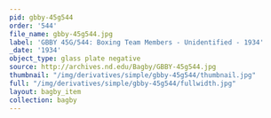 ```yaml
---
pid: gbby-45g544
order: '544'
file_name: gbby-45g544.jpg
label: 'GBBY 45G/544: Boxing Team Members - Unidentified - 1934'
_date: '1934'
object_type: glass plate negative
source: http://archives.nd.edu/Bagby/GBBY-45g544.jpg
thumbnail: "/img/derivatives/simple/gbby-45g544/thumbnail.jpg"
full: "/img/derivatives/simple/gbby-45g544/fullwidth.jpg"
layout: bagby_item
collection: bagby
---
```

